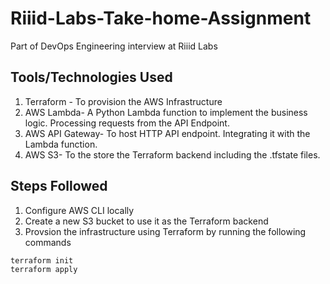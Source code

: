 # Riiid-Labs-Take-home-Assignment
Part of DevOps Engineering interview at Riiid Labs

## Tools/Technologies Used
1. Terraform - To provision the AWS Infrastructure 
2. AWS Lambda- A Python Lambda function to implement the business logic. Processing requests from the API Endpoint.
3. AWS API Gateway- To host HTTP API endpoint. Integrating it with the Lambda function. 
4. AWS S3- To the store the Terraform backend including the .tfstate files.

## Steps Followed
1. Configure AWS CLI locally
2. Create a new S3 bucket to use it as the Terraform backend
2. Provsion the infrastructure using Terraform by running the following commands
```
terraform init
terraform apply
```

